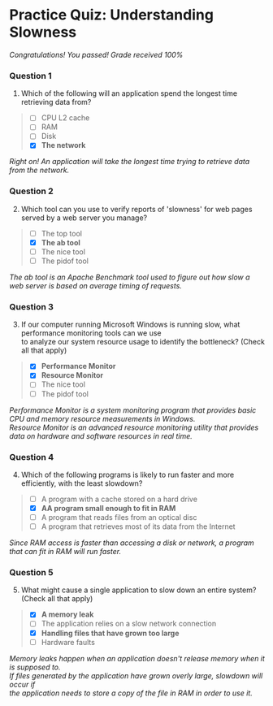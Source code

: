 # Practice Quiz:  Understanding Slowness

*Congratulations! You passed! Grade received 100%*

### Question 1

1. Which of the following will an application spend the longest time retrieving data from?

> - [ ] CPU L2 cache
> - [ ] RAM
> - [ ] Disk
> - [x] **The network**

*Right on! An application will take the longest time trying to retrieve data from the network.*

### Question 2

2. Which tool can you use to verify reports of 'slowness' for web pages served by a web server you manage?

> - [ ] The top tool
> - [x] **The ab tool**
> - [ ] The nice tool
> - [ ] The pidof tool

*The ab tool is an Apache Benchmark tool used to figure out how slow a web server is based on average timing of requests.*

### Question 3

3. If our computer running Microsoft Windows is running slow, what performance monitoring tools can we use\
 to analyze our system resource usage to identify the bottleneck? (Check all that apply)

> - [x] **Performance Monitor**
> - [x] **Resource Monitor**
> - [ ] The nice tool
> - [ ] The pidof tool

*Performance Monitor is a system monitoring program that provides basic CPU and memory resource measurements in Windows.*\
*Resource Monitor is an advanced resource monitoring utility that provides data on hardware and software resources in real time.*

### Question 4

4. Which of the following programs is likely to run faster and more efficiently, with the least slowdown?

> - [ ] A program with a cache stored on a hard drive
> - [x] **AA program small enough to fit in RAM**
> - [ ] A program that reads files from an optical disc
> - [ ] A program that retrieves most of its data from the Internet

*Since RAM access is faster than accessing a disk or network, a program that can fit in RAM will run faster.*

### Question 5

5. What might cause a single application to slow down an entire system? (Check all that apply)

> - [x] **A memory leak**
> - [ ] The application relies on a slow network connection
> - [x] **Handling files that have grown too large**
> - [ ] Hardware faults

*Memory leaks happen when an application doesn't release memory when it is supposed to.*\
*If files generated by the application have grown overly large, slowdown will occur if*\
*the application needs to store a copy of the file in RAM in order to use it.*